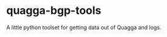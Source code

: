 quagga-bgp-tools
================

A little python toolset for getting data out of Quagga and logs.

